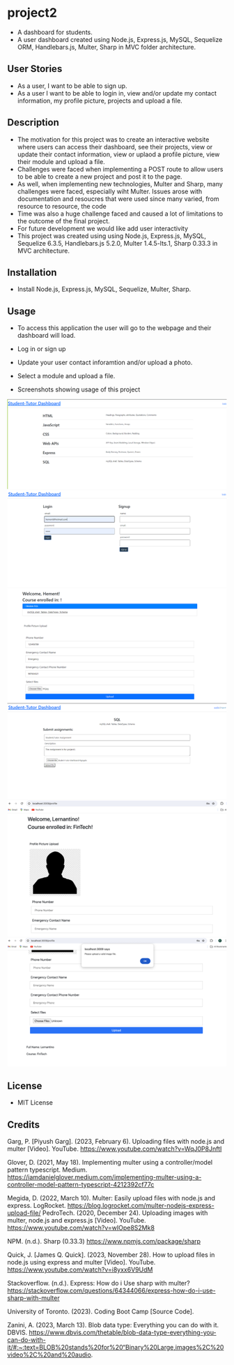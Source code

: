 # project2

- A dashboard for students.
- A user dashboard created using Node.js, Express.js, MySQL, Sequelize ORM, Handlebars.js, Multer, Sharp in MVC folder architecture.

## User Stories

- As a user, I want to be able to sign up.
- As a user I want to be able to login in, view and/or update my contact information, my profile picture, projects and upload a file. 


## Description

- The motivation for this project was to create an interactive website where users can access their dashboard, see their projects, view or update their contact information, view or uplaod a profile picture, view their module and upload a file. 
- Challenges were faced when implementing a POST route to allow users to be able to create a new project and post it to the page. 
- As well, when implementing new technologies, Multer and Sharp, many challenges were faced, especially wiht Multer. Issues arose with documentation and resoucres that were used since many varied, from resource to resource, the code
- Time was also a huge challenge faced and caused a lot of limitations to the outcome of the final project. 
- For future development we would like add user interactivity 
- This project was created using using Node.js, Express.js, MySQL, Sequelize 6.3.5, Handlebars.js 5.2.0, Multer 1.4.5-lts.1, Sharp 0.33.3 in MVC architecture.

## Installation

- Install Node.js, Express.js, MySQL, Sequelize, Multer, Sharp.

## Usage

- To access this application the user will go to the webpage and their dashboard will load. 
- Log in or sign up
- Update your user contact inforamtion and/or upload a photo.
- Select a module and upload a file. 

- Screenshots showing usage of this project 

![Screenshot showing the application open](./images/screenshot1.png)
![Screenshot showing user login email and password inputs](./images/screenshot2.png)
![Screenshot showing user contact information on page](./images/screenshot3.png)
![Screenshot showing user assignment submissions](./images/screenshot4.png)
![Screenshot showing an image selected by the user uploaded, which matces the file extension](./images/screenshot5.png)
![Screenshot showing an error message and custom message because the file extension does not meet the requirements](./images/screenshot6.png)

## License 

- MIT License

## Credits

Garg, P. [Piyush Garg]. (2023, February 6). Uploading files with node.js and multer [Video]. YouTube. https://www.youtube.com/watch?v=WqJ0P8JnftI

Glover, D. (2021, May 18). Implementing multer using a controller/model pattern typescript. Medium. https://iamdanielglover.medium.com/implementing-multer-using-a-controller-model-pattern-typescript-4212392cf77c

Megida, D. (2022, March 10). Multer: Easily upload files with node.js and express. LogRocket. https://blog.logrocket.com/multer-nodejs-express-upload-file/
PedroTech. (2020, December 24). Uploading images with multer, node.js and express.js [Video]. YouTube. https://www.youtube.com/watch?v=wIOpe8S2Mk8

NPM. (n.d.). Sharp (0.33.3) https://www.npmjs.com/package/sharp

Quick, J. [James Q. Quick]. (2023, November 28). How to upload files in node.js using express and multer [Video]. YouTube. https://www.youtube.com/watch?v=i8yxx6V9UdM

Stackoverflow. (n.d.). Express: How do i Use sharp with multer? https://stackoverflow.com/questions/64344066/express-how-do-i-use-sharp-with-multer

University of Toronto. (2023). Coding Boot Camp [Source Code].

Zanini, A. (2023, March 13). Blob data type: Everything you can do with it. DBVIS. https://www.dbvis.com/thetable/blob-data-type-everything-you-can-do-with-it/#:~:text=BLOB%20stands%20for%20“Binary%20Large,images%2C%20video%2C%20and%20audio.